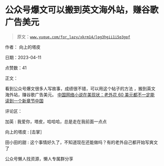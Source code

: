 # 公众号爆文可以搬到英文海外站，赚谷歌广告美元

> 原文：[`www.yuque.com/for_lazy/xkrm14/lpg3hgii1i5q3gpf`](https://www.yuque.com/for_lazy/xkrm14/lpg3hgii1i5q3gpf)

作者： 向上的塔皮

日期：2023-04-11

点赞数：41

正文：

看到公众号爆文很多人写故事，成绩很不错，可以用这个帖子的方法 ，搬到英文海外站，赚谷歌广告美元。 [中国网络小说在美现状：老外花 60 美元都不一定能读到一个新章节中国](https://t.zsxq.com/0di9uuCMT)

评论区：

加英 : 我爱你，塔皮，哈哈哈，总是走在我前面一点点

向上的塔皮 : [击掌］

田小田的甜 : 这个事情好久了，不知道现在还能做吗？有的老外自己都开始写爽文了

公众号懒人找资源，懒人专属群分享

